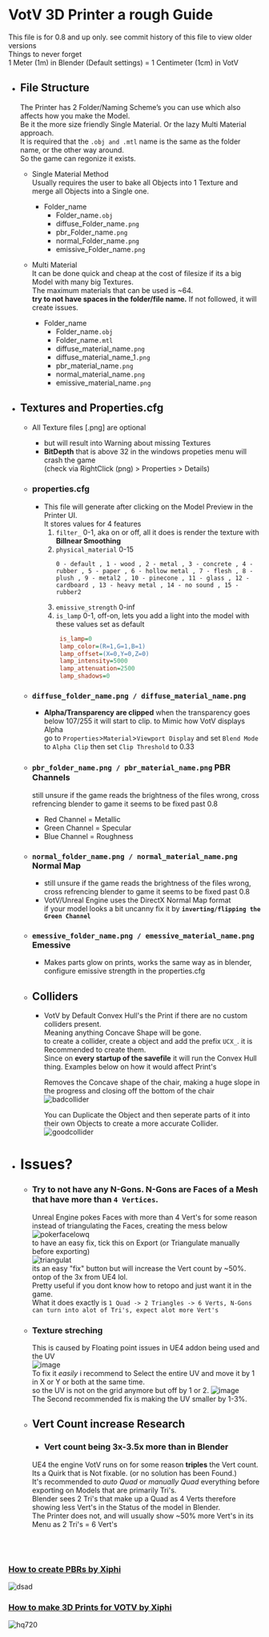 # VotV 3D Printer a rough Guide
 This file is for 0.8 and up only. see commit history of this file to view older versions \
 Things to never forget \
 1 Meter (1m) in Blender (Default settings) = 1 Centimeter (1cm) in VotV
 

  - ## File Structure
    The Printer has 2 Folder/Naming Scheme’s you can use which also affects how you make the Model. \
    Be it the more size friendly Single Material. Or the lazy Multi Material approach. \
    It is required that the ``.obj and .mtl`` name is the same as the folder name, or the other way around. \
    So the game can regonize it exists.
    - Single Material Method \
      Usually requires the user to bake all Objects into 1 Texture and merge all Objects into a Single one.
      - Folder_name
        - Folder_name``.obj``
        - diffuse_Folder_name``.png``
        - pbr_Folder_name``.png``
        - normal_Folder_name``.png``
        - emissive_Folder_name``.png``
      
    - Multi Material \
      It can be done quick and cheap at the cost of filesize if its a big Model with many big Textures.\
      The maximum materials that can be used is ~64. \
      **try to not have spaces in the folder/file name.** If not followed, it will create issues.
      - Folder_name
        - Folder_name``.obj``
        - Folder_name``.mtl``
        - diffuse_material_name``.png``
        - diffuse_material_name_1``.png``
        - pbr_material_name``.png``
        - normal_material_name``.png``
        - emissive_material_name``.png``

- ## Textures and Properties.cfg
  - All Texture files [.png] are optional
    - but will result into Warning about missing Textures
    - **BitDepth** that is above 32 in the windows propeties menu will crash the game \
      (check via RightClick (png) > Properties > Details)
  - ###  properties.cfg
    - This file will generate after clicking on the Model Preview in the Printer UI. \
      It stores values for 4 features
      1. ``filter_`` 0-1, aka on or off, all it does is render the texture with **Billnear Smoothing**
      2. ``physical_material`` 0-15
         ```
         0 - default , 1 - wood , 2 - metal , 3 - concrete , 4 - rubber , 5 - paper , 6 - hollow metal , 7 - flesh , 8 - plush , 9 - metal2 , 10 - pinecone , 11 - glass , 12 - cardboard , 13 - heavy metal , 14 - no sound , 15 - rubber2
         ```
      3. ``emissive_strength`` 0-inf
      4. ``is_lamp`` 0-1, off-on, lets you add a light into the model with these values set as default
         ```cfg       
          is_lamp=0
          lamp_color=(R=1,G=1,B=1)
          lamp_offset=(X=0,Y=0,Z=0)
          lamp_intensity=5000
          lamp_attenuation=2500
          lamp_shadows=0
         ```
  - ### ``diffuse_folder_name.png / diffuse_material_name.png`` 
      - **Alpha/Transparency are clipped** when the transparency goes below 107/255 it will start to clip. to Mimic how VotV displays Alpha \
	   go to ``Properties``>``Material``>``Viewport Display`` and set ``Blend Mode`` to ``Alpha Clip`` then set ``Clip Threshold`` to 0.33
  - ### ``pbr_folder_name.png / pbr_material_name.png`` PBR Channels 
    still unsure if the game reads the brightness of the files wrong, cross refrencing blender to game it seems to be fixed past 0.8
    - Red Channel = Metallic
    - Green Channel = Specular
    - Blue Channel = Roughness
  - ### ``normal_folder_name.png / normal_material_name.png`` Normal Map 
    - still unsure if the game reads the brightness of the files wrong, cross refrencing blender to game it seems to be fixed past 0.8
    - VotV/Unreal Engine uses the DirectX Normal Map format \
      if your model looks a bit uncanny fix it by **``inverting/flipping the Green Channel``**
  - ### ``emessive_folder_name.png / emessive_material_name.png`` Emessive
    - Makes parts glow on prints, works the same way as in blender, configure emissive strength in the properties.cfg

  - ## Colliders
    - VotV by Default Convex Hull's the Print if there are no custom colliders present. \
      Meaning anything Concave Shape will be gone. \
      to create a collider, create a object and add the prefix ``UCX_``. it is Recommended to create them. \
      Since on **every startup of the savefile** it will run the Convex Hull thing.
      Examples below on how it would affect Print's 
      
      Removes the Concave shape of the chair, making a huge slope in the progress and closing off the bottom of the chair 
      ![badcollider](https://github.com/madrod228/voicesoftheprinter/assets/93410850/9ba5f1bb-2070-47a6-ac2f-f483c3a2e5e6)

      You can Duplicate the Object and then seperate parts of it into their own Objects to create a more accurate Collider. 
      ![goodcollider](https://github.com/madrod228/voicesoftheprinter/assets/93410850/a4cf72f4-def5-459f-8327-a4a46a182d03)

- # Issues?
  - ### Try to not have any N-Gons. N-Gons are Faces of a Mesh that have more than ``4 Vertices``. <br>
      Unreal Engine pokes Faces with more than 4 Vert's for some reason instead of triangulating the Faces, creating the mess below
      ![pokerfacelowq](https://github.com/madrod228/voicesoftheprinter/assets/93410850/a0cf1b7d-d55b-4c07-a379-cda6679a8484) <br>
      to have an easy fix, tick this on Export (or Triangulate manually before exporting) <br>
      ![triangulat](https://github.com/madrod228/voicesoftheprinter/assets/93410850/4f2741e7-7e33-4c66-8d01-9681c99b6df1) <br>
      its an easy "fix" button but will increase the Vert count by ~50%. ontop of the 3x from UE4 lol.<br>
      Pretty useful if you dont know how to retopo and just want it in the game. <br>
      What it does exactly is ``1 Quad -> 2 Triangles -> 6 Verts, N-Gons can turn into alot of Tri's, expect alot more Vert's``

  - ### Texture streching 
    This is caused by Floating point issues in UE4 addon being used and the UV \
    ![image](https://github.com/user-attachments/assets/35fe0c89-b6fb-4730-b84b-952d790293b4) \
    To fix it *easily* i recommend to Select the entire UV and move it by 1 in X or Y or both at the same time. \
    so the UV is not on the grid anymore but off by 1 or 2.
    ![image](https://github.com/user-attachments/assets/c2909efa-f800-49e8-b7be-0c228c6e51ad) \
    The Second recommended fix is making the UV smaller by 1-3%.
   
  - ## Vert Count increase Research
    - ### Vert count being 3x-3.5x more than in Blender <br>
    UE4 the engine VotV runs on for some reason **triples** the Vert count. Its a Quirk that is Not fixable. (or no solution has been Found.) <br>
    It's recommended to *auto Quad* or *manually Quad* everything before exporting on Models that are primarily Tri's. <br>
    Blender sees 2 Tri's that make up a Quad as 4 Verts therefore showing less Vert's in the Status of the model in Blender. <br>
    The Printer does not, and will usually show ~50% more Vert's in its Menu as 2 Tri's = 6 Vert's


<br><br>

### [How to create PBRs by Xiphi](https://www.youtube.com/watch?v=1knCUpq7Yz0&t)
![dsad](https://github.com/madrod228/voicesoftheprinter/assets/9602000/d2af6236-e5d3-4aae-8e22-75eccd2d1ea4)
### [How to make 3D Prints for VOTV by Xiphi](https://www.youtube.com/watch?v=aL-fLuwMXTo)
![hq720](https://github.com/madrod228/voicesoftheprinter/assets/9602000/595308a8-4e09-4141-8ae6-5996a2a969bc)
